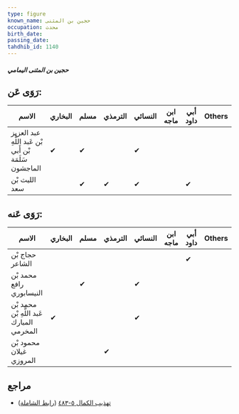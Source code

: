 ```yaml
---
type: figure
known_name: حجين بن المثنى
occupation: محدث
birth_date:
passing_date:
tahdhib_id: 1140
---
```

##### حجين بن المثنى اليمامي

## رَوَى عَن:
| الاسم                                                 | البخاري | مسلم | الترمذي | النسائي | ابن ماجه | أبي داود | Others |
| ----------------------------------------------------- | ------- | ---- | ------- | ------- | -------- | -------- | ------ |
| عبد العزيز بْن عَبد اللَّهِ بْن أَبي سَلَمَة الماجشون | ✔       | ✔    |         | ✔       |          |          |        |
| الليث بْن سعد                                         |         | ✔    | ✔       | ✔       |          | ✔        |        |
## رَوَى عَنه:
| الاسم                                     | البخاري | مسلم | الترمذي | النسائي | ابن ماجه | أبي داود | Others |
| ----------------------------------------- | ------- | ---- | ------- | ------- | -------- | -------- | ------ |
| حجاج بْن الشاعر                           |         |      |         |         |          | ✔        |        |
| محمد بْن رافع النيسابوري                  |         | ✔    |         | ✔       |          |          |        |
| محمد بْن عَبد اللَّهِ بْن المبارك المخرمي | ✔       |      |         | ✔       |          |          |        |
| محمود بْن غيلان المروزي                   |         |      | ✔       |         |          |          |        |
## مراجع
- [تهذيب الكمال ٥-٤٨٣](obsidian://open?vault=Tahdhib-al-Kamal&file=Figures/١١٤٠-حجين%20بن%20المثنى%20اليمامي) ([رابط الشاملة](https://shamela.ws/book/3722/2561))